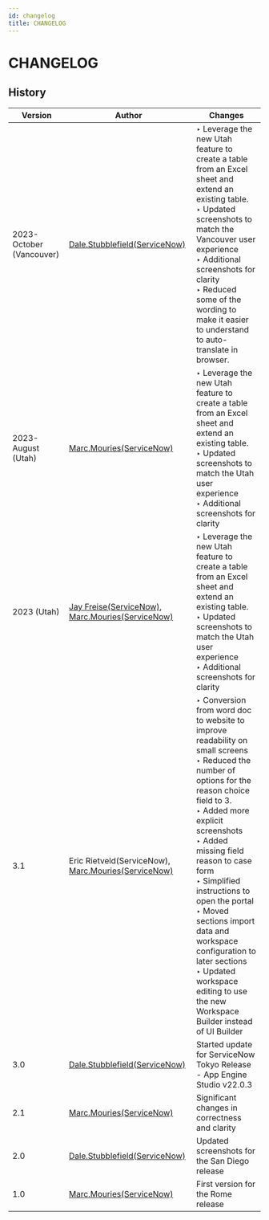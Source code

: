 ```yaml
---
id: changelog
title: CHANGELOG
---
```

# CHANGELOG

## History

| Version       | Author                           | Changes                              |
| ------------- | -------------------------------- | ------------------------------------ |
| 2023-October (Vancouver)  | [Dale.Stubblefield(ServiceNow)](https://github.com/dalestubblefield) | ‣ Leverage the new Utah feature to create a table from an Excel sheet and extend an existing table. <br/> ‣ Updated screenshots to match the Vancouver user experience   <br/> ‣ Additional screenshots for clarity <br/> ‣ Reduced some of the wording to make it easier to understand to auto-translate in browser. 
| 2023-August (Utah)  | [Marc.Mouries(ServiceNow)](https://github.com/marcmouries)         | ‣ Leverage the new Utah feature to create a table from an Excel sheet and extend an existing table. <br/> ‣ Updated screenshots to match the Utah user experience   <br/> ‣ Additional screenshots for clarity
| 2023 (Utah)  | [Jay Freise(ServiceNow)](https://github.com/jfreise), [Marc.Mouries(ServiceNow)](https://github.com/marcmouries)         | ‣ Leverage the new Utah feature to create a table from an Excel sheet and extend an existing table. <br/> ‣ Updated screenshots to match the Utah user experience   <br/> ‣ Additional screenshots for clarity
| 3.1	        | Eric Rietveld(ServiceNow), [Marc.Mouries(ServiceNow)](https://github.com/marcmouries)         | ‣ Conversion from word doc to website to improve readability on small screens  <br/> ‣ Reduced the number of options for the reason choice field to 3. <br/>  ‣ Added more explicit screenshots  <br/>‣ Added missing field reason to case form <br/>‣ Simplified instructions to open the portal<br/>‣  Moved sections import data and workspace configuration to later sections  <br/>‣    Updated workspace editing to use the new Workspace Builder instead of UI Builder
| 3.0           | [Dale.Stubblefield(ServiceNow)](https://github.com/dalestubblefield)   | Started update for ServiceNow Tokyo Release - App Engine Studio v22.0.3
| 2.1	        | [Marc.Mouries(ServiceNow)](https://github.com/marcmouries)         | Significant changes in correctness and clarity
| 2.0           | [Dale.Stubblefield(ServiceNow)](https://github.com/dalestubblefield)    | Updated screenshots for the San Diego release
| 1.0           | [Marc.Mouries(ServiceNow)](https://github.com/marcmouries)         | First version for the Rome release

